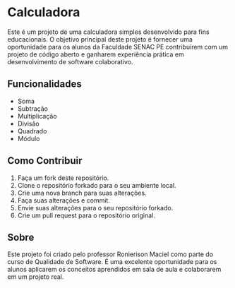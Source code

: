 # Calculadora

Este é um projeto de uma calculadora simples desenvolvido para fins educacionais. O objetivo principal deste projeto é fornecer uma oportunidade para os alunos da Faculdade SENAC PE contribuírem com um projeto de código aberto e ganharem experiência prática em desenvolvimento de software colaborativo.


## Funcionalidades

- Soma
- Subtração
- Multiplicação
- Divisão
- Quadrado
- Módulo

## Como Contribuir

1. Faça um fork deste repositório.
2. Clone o repositório forkado para o seu ambiente local.
3. Crie uma nova branch para suas alterações.
4. Faça suas alterações e commit.
5. Envie suas alterações para o seu repositório forkado.
6. Crie um pull request para o repositório original.

## Sobre

Este projeto foi criado pelo professor Ronierison Maciel como parte do curso de Qualidade de Software. É uma excelente oportunidade para os alunos aplicarem os conceitos aprendidos em sala de aula e colaborarem em um projeto real.

